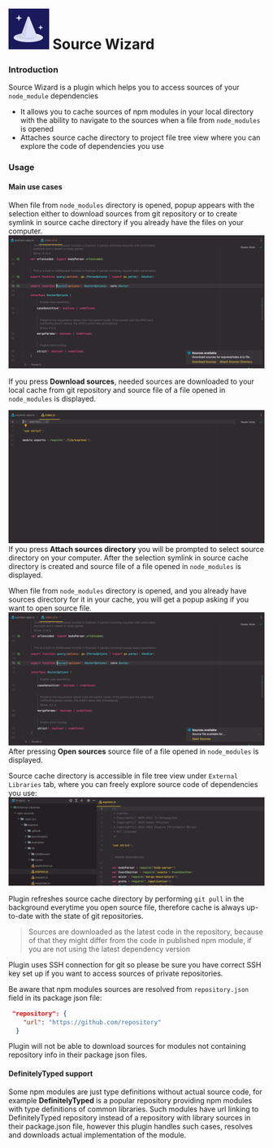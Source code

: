 # ![Plugin logo](docs/plugin-icon.svg) Source Wizard
### Introduction
Source Wizard is a plugin which helps you to access sources of your `node_module` dependencies

* It allows you to cache sources of npm modules in your local directory with the 
ability to navigate to the sources when a file from `node_modules` is opened
* Attaches source cache directory to project file tree view where you can explore the code of dependencies you use

### Usage
#### Main use cases
When file from `node_modules` directory is opened, popup appears with the selection either to download sources
from git repository or to create symlink in source cache directory if you already have the files on your computer.
![Sources available to download popup](docs/sources-to-download-popup.png)

If you press **Download sources**, needed sources are downloaded to your local cache from git repository
and source file of a file opened in `node_modules` is displayed.

![Opened source file](docs/opened-sources.png)
If you press **Attach sources directory** you will be prompted to select source directory on your computer.
After the selection symlink in source cache directory is created and source file of a file opened in `node_modules` is displayed.

When file from `node_modules` directory is opened, and you already have sources directory for it in your cache, you will get
a popup asking if you want to open source file.
![Available source file](docs/available-sources.png)
After pressing **Open sources** source file of a file opened in `node_modules` is displayed.

Source cache directory is accessible in file tree view under `External Libraries` tab, where you can freely explore
source code of dependencies you use:
![Source cache file tree view](docs/file-tree.png)

Plugin refreshes source cache directory by performing `git pull` in the background everytime you open
source file, therefore cache is always up-to-date with the state of git repositories.

>Sources are downloaded as the latest code in the repository, because of that 
> they might differ from the code in published npm module, if you are not using 
> the latest dependency version

Plugin uses SSH connection for git so please be sure you have correct SSH key set up if you want to access sources
of private repositories.

Be aware that npm modules sources are resolved from `repository.json` field in its package json file:
```json
 "repository": {
    "url": "https://github.com/repository"
  }
```
Plugin will not be able to download sources for modules not containing repository info in their package json files.

#### DefinitelyTyped support
Some npm modules are just type definitions without actual source code, for example **DefinitelyTyped** is 
a popular repository providing npm modules with type definitions of common libraries. Such modules have 
url linking to DefinitelyTyped repository instead of a repository with library sources in their package.json
file, however this plugin handles such cases, resolves and downloads actual implementation of the module.

